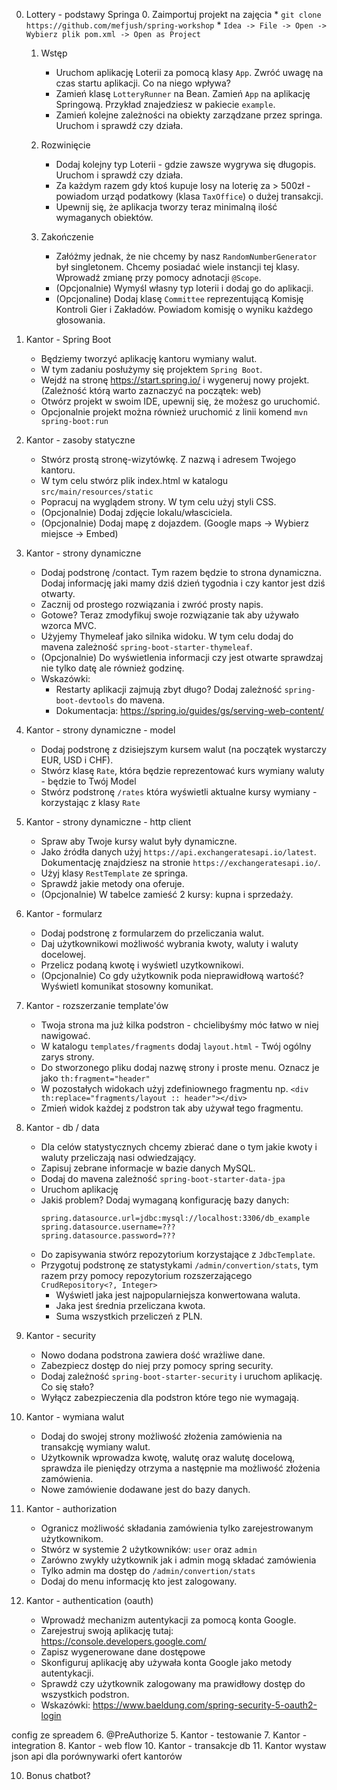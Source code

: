 0. Lottery - podstawy Springa
    0. Zaimportuj projekt na zajęcia 
        * `git clone https://github.com/mefjush/spring-workshop`
        * `Idea -> File -> Open -> Wybierz plik pom.xml -> Open as Project`
        
    1. Wstęp
        * Uruchom aplikację Loterii za pomocą klasy `App`. Zwróć uwagę na czas startu aplikacji. Co na niego wpływa?
        * Zamień klasę `LotteryRunner` na Bean. Zamień `App` na aplikację Springową. Przykład znajedziesz w pakiecie `example`.
        * Zamień kolejne zależności na obiekty zarządzane przez springa. Uruchom i sprawdź czy działa.
    
    2. Rozwinięcie
        * Dodaj kolejny typ Loterii - gdzie zawsze wygrywa się długopis. Uruchom i sprawdź czy działa.
        * Za każdym razem gdy ktoś kupuje losy na loterię za > 500zł - powiadom urząd podatkowy (klasa `TaxOffice`) o dużej transakcji.
        * Upewnij się, że aplikacja tworzy teraz minimalną ilość wymaganych obiektów.
        
    3. Zakończenie
        * Załóżmy jednak, że nie chcemy by nasz `RandomNumberGenerator` był singletonem. Chcemy posiadać wiele instancji tej klasy. Wprowadź zmianę przy pomocy adnotacji `@Scope`. 
        * (Opcjonalnie) Wymyśl własny typ loterii i dodaj go do aplikacji.
        * (Opcjonaline) Dodaj klasę `Committee` reprezentującą Komisję Kontroli Gier i Zakładów. Powiadom komisję o wyniku każdego głosowania. 
    
1. Kantor - Spring Boot 
    * Będziemy tworzyć aplikację kantoru wymiany walut.
    * W tym zadaniu posłużymy się projektem `Spring Boot`.
    * Wejdź na stronę https://start.spring.io/ i wygeneruj nowy projekt. (Zależność którą warto zaznaczyć na początek: web)
    * Otwórz projekt w swoim IDE, upewnij się, że możesz go uruchomić.
    * Opcjonalnie projekt można również uruchomić z linii komend `mvn spring-boot:run`
    
2. Kantor - zasoby statyczne
    * Stwórz prostą stronę-wizytówkę. Z nazwą i adresem Twojego kantoru.
    * W tym celu stwórz plik index.html w katalogu `src/main/resources/static`
    * Popracuj na wyglądem strony. W tym celu użyj styli CSS.
    * (Opcjonalnie) Dodaj zdjęcie lokalu/własciciela.
    * (Opcjonalnie) Dodaj mapę z dojazdem. (Google maps -> Wybierz miejsce -> Embed)
    
3. Kantor - strony dynamiczne
    * Dodaj podstronę /contact. Tym razem będzie to strona dynamiczna. Dodaj informację jaki mamy dziś dzień tygodnia i czy kantor jest dziś otwarty.
    * Zacznij od prostego rozwiązania i zwróć prosty napis.
    * Gotowe? Teraz zmodyfikuj swoje rozwiązanie tak aby używało wzorca MVC. 
    * Użyjemy Thymeleaf jako silnika widoku. W tym celu dodaj do mavena zależność `spring-boot-starter-thymeleaf`.
    * (Opcjonalnie) Do wyświetlenia informacji czy jest otwarte sprawdzaj nie tylko datę ale również godzinę.
    * Wskazówki: 
       * Restarty aplikacji zajmują zbyt długo? Dodaj zależność `spring-boot-devtools` do mavena.
       * Dokumentacja: https://spring.io/guides/gs/serving-web-content/
    
4. Kantor - strony dynamiczne - model
    * Dodaj podstronę z dzisiejszym kursem walut (na początek wystarczy EUR, USD i CHF). 
    * Stwórz klasę `Rate`, która będzie reprezentować kurs wymiany waluty - będzie to Twój Model
    * Stwórz podstronę `/rates` która wyświetli aktualne kursy wymiany - korzystając z klasy `Rate`
    
5. Kantor - strony dynamiczne - http client
    * Spraw aby Twoje kursy walut były dynamiczne.
    * Jako źródła danych użyj `https://api.exchangeratesapi.io/latest`. Dokumentację znajdziesz na stronie `https://exchangeratesapi.io/`.
    * Użyj klasy `RestTemplate` ze springa.
    * Sprawdź jakie metody ona oferuje.
    * (Opcjonalnie) W tabelce zamieść 2 kursy: kupna i sprzedaży.
    
6. Kantor - formularz
    * Dodaj podstronę z formularzem do przeliczania walut. 
    * Daj użytkownikowi możliwość wybrania kwoty, waluty i waluty docelowej. 
    * Przelicz podaną kwotę i wyświetl uzytkownikowi.
    * (Opcjonalnie) Co gdy użytkownik poda nieprawidłową wartość? Wyświetl komunikat stosowny komunikat.
    
7. Kantor - rozszerzanie template'ów
    * Twoja strona ma już kilka podstron - chcielibyśmy móc łatwo w niej nawigować.
    * W katalogu `templates/fragments` dodaj `layout.html` - Twój ogólny zarys strony.
    * Do stworzonego pliku dodaj nazwę strony i proste menu. Oznacz je jako `th:fragment="header"`
    * W pozostałych widokach użyj zdefiniownego fragmentu np. `<div th:replace="fragments/layout :: header"></div>`
    * Zmień widok każdej z podstron tak aby używał tego fragmentu.
    
8. Kantor - db / data
    * Dla celów statystycznych chcemy zbierać dane o tym jakie kwoty i waluty przeliczają nasi odwiedzający.
    * Zapisuj zebrane informacje w bazie danych MySQL.
    * Dodaj do mavena zależność `spring-boot-starter-data-jpa`
    * Uruchom aplikację
    * Jakiś problem? Dodaj wymaganą konfigurację bazy danych:
         ```
         spring.datasource.url=jdbc:mysql://localhost:3306/db_example
         spring.datasource.username=???
         spring.datasource.password=???
         ```
    * Do zapisywania stwórz repozytorium korzystające z `JdbcTemplate`.
    * Przygotuj podstronę ze statystykami `/admin/convertion/stats`, tym razem przy pomocy repozytorium rozszerzającego `CrudRepository<?, Integer>`
        * Wyświetl jaka jest najpopularniejsza konwertowana waluta.
        * Jaka jest średnia przeliczana kwota. 
        * Suma wszystkich przeliczeń z PLN.
    
9. Kantor - security 
    * Nowo dodana podstrona zawiera dość wrażliwe dane.
    * Zabezpiecz dostęp do niej przy pomocy spring security.
    * Dodaj zależność `spring-boot-starter-security` i uruchom aplikację. Co się stało?
    * Wyłącz zabezpieczenia dla podstron które tego nie wymagają.
    
10. Kantor - wymiana walut
    * Dodaj do swojej strony możliwość złożenia zamówienia na transakcję wymiany walut.
    * Użytkownik wprowadza kwotę, walutę oraz walutę docelową, sprawdza ile pieniędzy otrzyma a następnie ma możliwość złożenia zamówienia.
    * Nowe zamówienie dodawane jest do bazy danych.
    
11. Kantor - authorization
    * Ogranicz możliwość składania zamówienia tylko zarejestrowanym użytkownikom.
    * Stwórz w systemie 2 użytkowników: `user` oraz `admin`
    * Zarówno zwykły użytkownik jak i admin mogą składać zamówienia
    * Tylko admin ma dostęp do `/admin/convertion/stats`
    * Dodaj do menu informację kto jest zalogowany.
    
12. Kantor - authentication (oauth)
    * Wprowadź mechanizm autentykacji za pomocą konta Google.
    * Zarejestruj swoją aplikację tutaj: https://console.developers.google.com/
    * Zapisz wygenerowane dane dostępowe
    * Skonfiguruj aplikację aby używała konta Google jako metody autentykacji.
    * Sprawdź czy użytkownik zalogowany ma prawidłowy dostęp do wszystkich podstron.
    * Wskazówki: https://www.baeldung.com/spring-security-5-oauth2-login


config ze spreadem
6. @PreAuthorize
5. Kantor - testowanie
7. Kantor - integration
8. Kantor - web flow
10. Kantor - transakcje db
11. Kantor wystaw json api dla porównywarki ofert kantorów

10. Bonus chatbot?